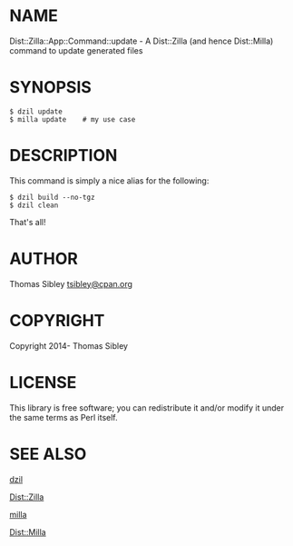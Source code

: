 # NAME

Dist::Zilla::App::Command::update - A Dist::Zilla (and hence Dist::Milla)
command to update generated files

# SYNOPSIS

    $ dzil update
    $ milla update    # my use case

# DESCRIPTION

This command is simply a nice alias for the following:

    $ dzil build --no-tgz
    $ dzil clean

That's all!

# AUTHOR

Thomas Sibley <tsibley@cpan.org>

# COPYRIGHT

Copyright 2014- Thomas Sibley

# LICENSE

This library is free software; you can redistribute it and/or modify
it under the same terms as Perl itself.

# SEE ALSO

[dzil](https://metacpan.org/pod/dzil)

[Dist::Zilla](https://metacpan.org/pod/Dist::Zilla)

[milla](https://metacpan.org/pod/milla)

[Dist::Milla](https://metacpan.org/pod/Dist::Milla)
